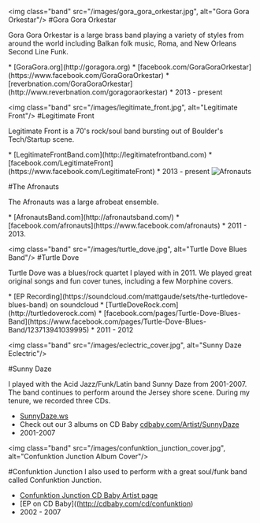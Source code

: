 <img class="band" src="/images/gora_gora_orkestar.jpg", alt="Gora Gora Orkestar"/>
#Gora Gora Orkestar

Gora Gora Orkestar is a large brass band playing a variety of styles from around the world including Balkan folk music, Roma, and New Orleans Second Line Funk.

<div class="clear"></div>
* [GoraGora.org](http://goragora.org)
* [facebook.com/GoraGoraOrkestar](https://www.facebook.com/GoraGoraOrkestar)
* [reverbnation.com/GoraGoraOrkestar](http://www.reverbnation.com/goragoraorkestar)
* 2013 - present


<img class="band" src="/images/legitimate_front.jpg", alt="Legitimate Front"/>
#Legitimate Front

Legitimate Front is a 70's rock/soul band bursting out of Boulder's Tech/Startup scene.
<div class="clear"></div>
* [LegitimateFrontBand.com](http://legitimatefrontband.com)
* [facebook.com/LegitimateFront](https://www.facebook.com/LegitimateFront)
* 2013 - present



<img class="band" src="/images/afronauts.jpg" alt="Afronauts"/>

#The Afronauts

The Afronauts was a large afrobeat ensemble.

<div class="clear"></div>
* [AfronautsBand.com](http://afronautsband.com/)
* [facebook.com/afronauts](https://www.facebook.com/afronauts)
* 2011 - 2013.


<img class="band" src="/images/turtle_dove.jpg", alt="Turtle Dove Blues Band"/>
#Turtle Dove

Turtle Dove was a blues/rock quartet I played with in 2011. We played great original
songs and fun cover tunes, including a few Morphine covers.

<div class="clear"></div>
 * [EP Recording](https://soundcloud.com/mattgaude/sets/the-turtledove-blues-band) on soundcloud
 * [TurtleDoveRock.com](http://turtledoverock.com)
 * [facebook.com/pages/Turtle-Dove-Blues-Band](https://www.facebook.com/pages/Turtle-Dove-Blues-Band/123713941039995)
 * 2011 - 2012


<img class="band" src="/images/eclectric_cover.jpg", alt="Sunny Daze Eclectric"/>

#Sunny Daze

I played with the Acid Jazz/Funk/Latin band Sunny Daze from 2001-2007. The band continues to perform around the
Jersey shore scene. During my tenure, we recorded three CDs.
<div class="clear"></div>

* [SunnyDaze.ws](http://www.sunnydaze.ws)
* Check out our 3 albums on CD Baby [cdbaby.com/Artist/SunnyDaze](http://www.cdbaby.com/Artist/SunnyDaze)
* 2001-2007

<img class="band" src="/images/confunktion_junction_cover.jpg",
alt="Confunktion Junction Album Cover"/>

#Confunktion Junction
I also used to perform with a great soul/funk band called Confunktion Junction.
<div class="clear"></div>

* [Confunktion Junction CD Baby Artist page](http://www.cdbaby.com/Artist/ConfunktionJunction)
* [EP on CD Baby]((http://cdbaby.com/cd/confunktion)
* 2002 - 2007

